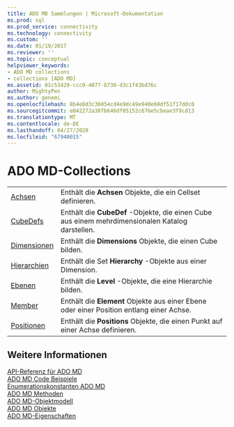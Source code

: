```yaml
---
title: ADO MD Sammlungen | Microsoft-Dokumentation
ms.prod: sql
ms.prod_service: connectivity
ms.technology: connectivity
ms.custom: ''
ms.date: 01/19/2017
ms.reviewer: ''
ms.topic: conceptual
helpviewer_keywords:
- ADO MD collections
- collections [ADO MD]
ms.assetid: 01c53429-ccc9-4077-b738-d3c1f43bd76c
author: MightyPen
ms.author: genemi
ms.openlocfilehash: 8b4e8d3c36054cd4e9dc49e940e60df51f17ddc0
ms.sourcegitcommit: e042272a38fb646df05152c676e5cbeae3f9cd13
ms.translationtype: MT
ms.contentlocale: de-DE
ms.lasthandoff: 04/27/2020
ms.locfileid: "67940015"
---
```

# <a name="ado-md-collections"></a>ADO MD-Collections

|||  
|-|-|  
|[Achsen](../../../ado/reference/ado-md-api/axes-collection-ado-md.md)|Enthält die **Achsen** Objekte, die ein Cellset definieren.|  
|[CubeDefs](../../../ado/reference/ado-md-api/cubedef-object-ado-md.md)|Enthält die **CubeDef** -Objekte, die einen Cube aus einem mehrdimensionalen Katalog darstellen.|  
|[Dimensionen](../../../ado/reference/ado-md-api/dimension-object-ado-md.md)|Enthält die **Dimensions** Objekte, die einen Cube bilden.|  
|[Hierarchien](../../../ado/reference/ado-md-api/hierarchy-object-ado-md.md)|Enthält die Set **Hierarchy** -Objekte aus einer Dimension.|  
|[Ebenen](../../../ado/reference/ado-md-api/level-object-ado-md.md)|Enthält die **Level** -Objekte, die eine Hierarchie bilden.|  
|[Member](../../../ado/reference/ado-md-api/members-collection-ado-md.md)|Enthält die **Element** Objekte aus einer Ebene oder einer Position entlang einer Achse.|  
|[Positionen](../../../ado/reference/ado-md-api/positions-collection-ado-md.md)|Enthält die **Positions** Objekte, die einen Punkt auf einer Achse definieren.|  
  
## <a name="see-also"></a>Weitere Informationen  
 [API-Referenz für ADO MD](../../../ado/reference/ado-md-api/ado-md-api-reference.md)   
 [ADO MD Code Beispiele](../../../ado/reference/ado-md-api/ado-md-code-examples.md)   
 [Enumerationskonstanten ADO MD](../../../ado/reference/ado-md-api/ado-md-enumerated-constants.md)   
 [ADO MD Methoden](../../../ado/reference/ado-md-api/ado-md-methods.md)   
 [ADO MD-Objektmodell](../../../ado/reference/ado-md-api/ado-md-object-model.md)   
 [ADO MD Objekte](../../../ado/reference/ado-md-api/ado-md-objects.md)   
 [ADO MD-Eigenschaften](../../../ado/reference/ado-md-api/ado-md-properties.md)
